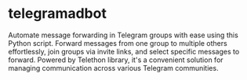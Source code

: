 # telegramadbot
Automate message forwarding in Telegram groups with ease using this Python script. Forward messages from one group to multiple others effortlessly, join groups via invite links, and select specific messages to forward. Powered by Telethon library, it's a convenient solution for managing communication across various Telegram communities.
